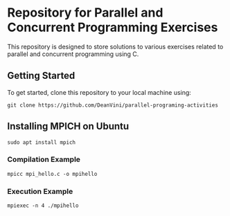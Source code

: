 # Repository for Parallel and Concurrent Programming Exercises

This repository is designed to store solutions to various exercises related to parallel and concurrent programming using C.

## Getting Started

To get started, clone this repository to your local machine using:

```
git clone https://github.com/DeanVini/parallel-programing-activities
```

## Installing MPICH on Ubuntu

```
sudo apt install mpich
```

### Compilation Example
```
mpicc mpi_hello.c -o mpihello
```

### Execution Example
```
mpiexec -n 4 ./mpihello
```

